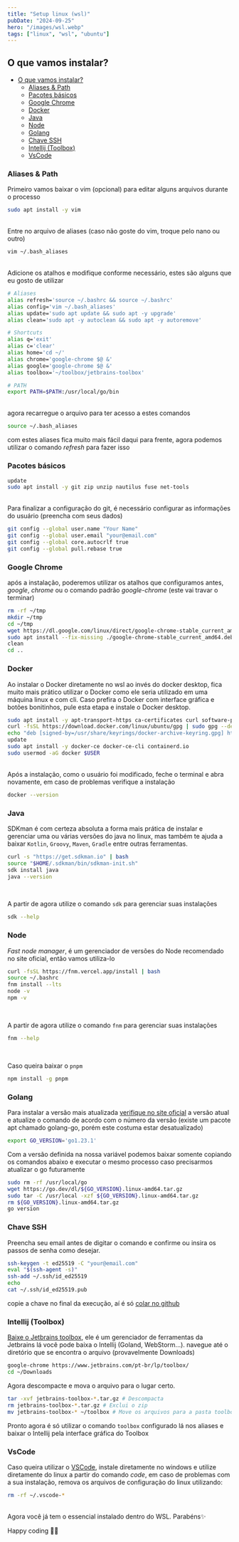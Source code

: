 ```yaml
---
title: "Setup linux (wsl)"
pubDate: "2024-09-25"
hero: "/images/wsl.webp"
tags: ["linux", "wsl", "ubuntu"]
---
```


## O que vamos instalar?
- [O que vamos instalar?](#o-que-vamos-instalar)
    - [Aliases \& Path](#aliases--path)
    - [Pacotes básicos](#pacotes-básicos)
    - [Google Chrome](#google-chrome)
    - [Docker](#docker)
    - [Java](#java)
    - [Node](#node)
    - [Golang](#golang)
    - [Chave SSH](#chave-ssh)
    - [Intellij (Toolbox)](#intellij-toolbox)
    - [VsCode](#vscode)


### Aliases & Path
Primeiro vamos baixar o vim (opcional) para editar alguns arquivos durante o processo

``` sh
sudo apt install -y vim
```

<br>
Entre no arquivo de aliases (caso não goste do vim, troque pelo nano ou outro)

``` sh
vim ~/.bash_aliases
```
<br>
Adicione os atalhos e modifique conforme necessário, estes são alguns que eu gosto de utilizar

``` sh
# Aliases
alias refresh='source ~/.bashrc && source ~/.bashrc'
alias config='vim ~/.bash_aliases'
alias update='sudo apt update && sudo apt -y upgrade'
alias clean='sudo apt -y autoclean && sudo apt -y autoremove'

# Shortcuts
alias q='exit'
alias c='clear'
alias home='cd ~/'
alias chrome='google-chrome $@ &'
alias google='google-chrome $@ &'
alias toolbox='~/toolbox/jetbrains-toolbox'

# PATH
export PATH=$PATH:/usr/local/go/bin
```
<br>
agora recarregue o arquivo para ter acesso a estes comandos

``` sh
source ~/.bash_aliases
```
com estes aliases fica muito mais fácil daqui para frente, agora podemos utilizar o comando *refresh* para fazer isso

### Pacotes básicos
``` sh
update
sudo apt install -y git zip unzip nautilus fuse net-tools
```

<br>
Para finalizar a configuração do git, é necessário configurar as informações do usuário (preencha com seus dados)

``` sh
git config --global user.name "Your Name"
git config --global user.email "your@email.com"
git config --global core.autocrlf true
git config --global pull.rebase true
```

### Google Chrome

após a instalação, poderemos utilizar os atalhos que configuramos antes, *google*, *chrome* ou o comando padrão *google-chrome* (este vai travar o terminar)

``` sh
rm -rf ~/tmp
mkdir ~/tmp
cd ~/tmp
wget https://dl.google.com/linux/direct/google-chrome-stable_current_amd64.deb
sudo apt install --fix-missing ./google-chrome-stable_current_amd64.deb
clean
cd ..
```
### Docker

Ao instalar o Docker diretamente no wsl ao invés do docker desktop, fica muito mais prático utilizar o Docker como ele seria utilizado em uma máquina linux e com cli. Caso prefira o Docker com interface gráfica e botões bonitinhos, pule esta etapa e instale o Docker desktop.

``` sh
sudo apt install -y apt-transport-https ca-certificates curl software-properties-common
curl -fsSL https://download.docker.com/linux/ubuntu/gpg | sudo gpg --dearmor -o /usr/share/keyrings/docker-archive-keyring.gpg
echo "deb [signed-by=/usr/share/keyrings/docker-archive-keyring.gpg] https://download.docker.com/linux/ubuntu $(lsb_release -cs) stable" | sudo tee /etc/apt/sources.list.d/docker.list > /dev/null
update
sudo apt install -y docker-ce docker-ce-cli containerd.io
sudo usermod -aG docker $USER
```

<br>
Após a instalação, como o usuário foi modificado, feche o terminal e abra novamente, em caso de problemas verifique a instalação

``` sh
docker --version
```

### Java

SDKman é com certeza absoluta a forma mais prática de instalar e gerenciar uma ou várias versões do java no linux, mas também te ajuda a baixar `Kotlin`, `Groovy`, `Maven`, `Gradle` entre outras ferramentas.

``` sh
curl -s "https://get.sdkman.io" | bash
source "$HOME/.sdkman/bin/sdkman-init.sh"
sdk install java
java --version
```
<br>

A partir de agora utilize o comando `sdk` para gerenciar suas instalações
``` sh
sdk --help
```

### Node

*Fast node manager*, é um gerenciador de versões do Node recomendado no site oficial, então vamos utiliza-lo
``` sh
curl -fsSL https://fnm.vercel.app/install | bash
source ~/.bashrc
fnm install --lts
node -v
npm -v
```
<br>

A partir de agora utilize o comando `fnm` para gerenciar suas instalações
``` sh
fnm --help
```

<br>

Caso queira baixar o `pnpm`
``` sh
npm install -g pnpm
```

### Golang

Para instalar a versão mais atualizada [verifique no site oficial](https://go.dev/doc/install) a versão atual e atualize o comando de acordo com o número da versão (existe um pacote apt chamado golang-go, porém este costuma estar desatualizado)

``` sh
export GO_VERSION='go1.23.1'
```

Com a versão definida na nossa variável podemos baixar somente copiando os comandos abaixo e executar o mesmo processo caso precisarmos atualizar o go futuramente 
``` sh
sudo rm -rf /usr/local/go 
wget https://go.dev/dl/${GO_VERSION}.linux-amd64.tar.gz
sudo tar -C /usr/local -xzf ${GO_VERSION}.linux-amd64.tar.gz
rm ${GO_VERSION}.linux-amd64.tar.gz
go version
```

### Chave SSH

Preencha seu email antes de digitar o comando e confirme ou insira os passos de senha como desejar.

``` sh
ssh-keygen -t ed25519 -C "your@email.com"
eval "$(ssh-agent -s)"
ssh-add ~/.ssh/id_ed25519
echo
cat ~/.ssh/id_ed25519.pub
```
copie a chave no final da execução, aí é só [colar no github](https://github.com/settings/ssh/new)

### Intellij (Toolbox)

[Baixe o Jetbrains toolbox](https://www.jetbrains.com/pt-br/lp/toolbox/), ele é um gerenciador de ferramentas da Jetbrains lá você pode baixa o Intellij (Goland, WebStorm...).
navegue até o diretório que se encontra o arquivo (provavelmente Downloads)
``` sh
google-chrome https://www.jetbrains.com/pt-br/lp/toolbox/
cd ~/Downloads
```

Agora descompacte e mova o arquivo para o lugar certo.

``` sh
tar -xvf jetbrains-toolbox-*.tar.gz # Descompacta
rm jetbrains-toolbox-*.tar.gz # Exclui o zip
mv jetbrains-toolbox-* ~/toolbox # Move os arquivos para a pasta toolbox
```

Pronto agora é só utilizar o comando `toolbox` configurado lá nos aliases e baixar o Intellij pela interface gráfica do Toolbox

### VsCode
 Caso queira utilizar o [VSCode](https://code.visualstudio.com/), instale diretamente no windows e utilize diretamente do linux a partir do comando *code*, em caso de problemas com a sua instalação, 
 remova os arquivos de configuração do linux utilizando:

``` sh
rm -rf ~/.vscode-*
```

<br>
Agora você já tem o essencial instalado dentro do WSL. Parabéns✨ 

Happy coding 🧑‍💻



